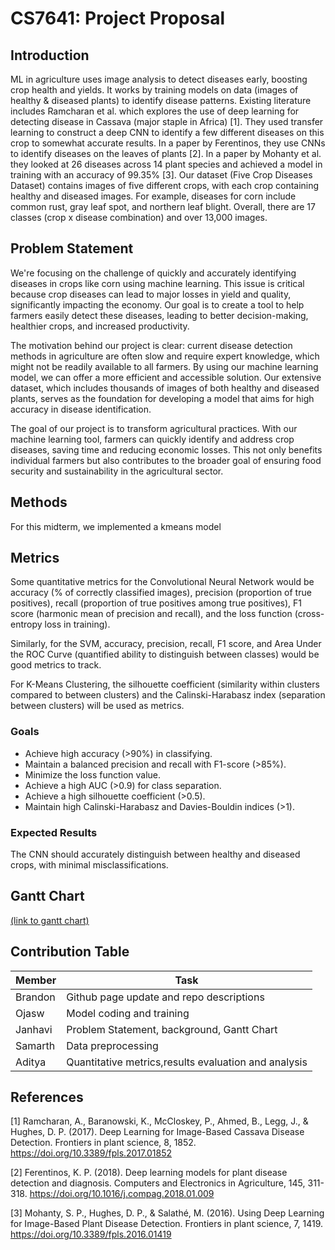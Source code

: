 ---
---

# CS7641: Project Proposal
## Introduction
ML in agriculture uses image analysis to detect diseases early, boosting crop health and yields. It works by training models on data (images of healthy & diseased plants) to identify disease patterns. Existing literature includes Ramcharan et al. which explores the use of deep learning for detecting disease in Cassava (major staple in Africa) [1]. They used transfer learning to construct a deep CNN to identify a few different diseases on this crop to somewhat accurate results. In a paper by Ferentinos, they use CNNs to identify diseases on the leaves of plants [2]. In a paper by Mohanty et al. they looked at 26 diseases across 14 plant species and achieved a model in training with an accuracy of 99.35% [3]. Our dataset (Five Crop Diseases Dataset) contains images of five different crops, with each crop containing healthy and diseased images. For example, diseases for corn include common rust, gray leaf spot, and northern leaf blight. Overall, there are 17 classes (crop x disease combination) and over 13,000 images.

## Problem Statement
We're focusing on the challenge of quickly and accurately identifying diseases in crops like corn using machine learning. This issue is critical because crop diseases can lead to major losses in yield and quality, significantly impacting the economy. Our goal is to create a tool to help farmers easily detect these diseases, leading to better decision-making, healthier crops, and increased productivity.

The motivation behind our project is clear: current disease detection methods in agriculture are often slow and require expert knowledge, which might not be readily available to all farmers. By using our machine learning model, we can offer a more efficient and accessible solution. Our extensive dataset, which includes thousands of images of both healthy and diseased plants, serves as the foundation for developing a model that aims for high accuracy in disease identification.

The goal of our project is to transform agricultural practices. With our machine learning tool, farmers can quickly identify and address crop diseases, saving time and reducing economic losses. This not only benefits individual farmers but also contributes to the broader goal of ensuring food security and sustainability in the agricultural sector.

## Methods
For this midterm, we implemented a kmeans model

## Metrics 
Some quantitative metrics for the Convolutional Neural Network would be accuracy (% of correctly classified images), precision (proportion of true positives), recall (proportion of true positives among true positives), F1 score (harmonic mean of precision and recall), and the loss function (cross-entropy loss in training). 

Similarly, for the SVM, accuracy, precision, recall, F1 score, and Area Under the ROC Curve (quantified ability to distinguish between classes) would be good metrics to track. 

For K-Means Clustering, the silhouette coefficient (similarity within clusters compared to between clusters) and the Calinski-Harabasz index (separation between clusters) will be used as metrics.


### Goals
- Achieve high accuracy (>90%) in classifying.
- Maintain a balanced precision and recall with F1-score (>85%).
- Minimize the loss function value.
- Achieve a high AUC (>0.9) for class separation.
- Achieve a high silhouette coefficient (>0.5).
- Maintain high Calinski-Harabasz and Davies-Bouldin indices (>1).

### Expected Results
The CNN should accurately distinguish between healthy and diseased crops, with minimal misclassifications.


## Gantt Chart
[(link to gantt chart)](https://gtvault-my.sharepoint.com/:x:/g/personal/jpurkar3_gatech_edu/EZ0NvVTVG0xOvP2TG49LMQ0Blx8_oc7quM3DplCroAo2sw)

## Contribution Table
| Member        | Task                                                  |
| ------------- | ----------------------------------------------------- |
| Brandon       | Github page update and repo descriptions              |
| Ojasw         | Model coding and training                             |
| Janhavi       | Problem Statement, background, Gantt Chart            |
| Samarth       | Data preprocessing                                    |
| Aditya        | Quantitative metrics,results evaluation and analysis  |

## References
[1] Ramcharan, A., Baranowski, K., McCloskey, P., Ahmed, B., Legg, J., & Hughes, D. P. (2017). Deep Learning for Image-Based Cassava Disease Detection. Frontiers in plant science, 8, 1852. https://doi.org/10.3389/fpls.2017.01852

[2] Ferentinos, K. P. (2018). Deep learning models for plant disease detection and diagnosis. Computers and Electronics in Agriculture, 145, 311-318. https://doi.org/10.1016/j.compag.2018.01.009

[3] Mohanty, S. P., Hughes, D. P., & Salathé, M. (2016). Using Deep Learning for Image-Based Plant Disease Detection. Frontiers in plant science, 7, 1419. https://doi.org/10.3389/fpls.2016.01419
